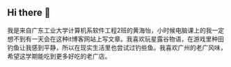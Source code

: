 ## Hi there 👋

我是来自广东工业大学计算机系软件工程2班的黄海怡，小时候电脑课上的我一定想不到有一天会在这种it博客网站上写文章。我喜欢玩星露谷物语，在游戏里种田钓鱼让我感到平静，所以在现实生活里也尝试过钓些鱼。我喜欢广州的老广风味，希望这学期能吃到更多好吃的老广店。
